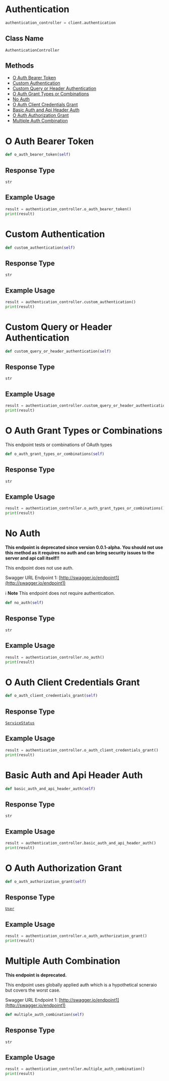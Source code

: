# Authentication

```python
authentication_controller = client.authentication
```

## Class Name

`AuthenticationController`

## Methods

* [O Auth Bearer Token](../../doc/controllers/authentication.md#o-auth-bearer-token)
* [Custom Authentication](../../doc/controllers/authentication.md#custom-authentication)
* [Custom Query or Header Authentication](../../doc/controllers/authentication.md#custom-query-or-header-authentication)
* [O Auth Grant Types or Combinations](../../doc/controllers/authentication.md#o-auth-grant-types-or-combinations)
* [No Auth](../../doc/controllers/authentication.md#no-auth)
* [O Auth Client Credentials Grant](../../doc/controllers/authentication.md#o-auth-client-credentials-grant)
* [Basic Auth and Api Header Auth](../../doc/controllers/authentication.md#basic-auth-and-api-header-auth)
* [O Auth Authorization Grant](../../doc/controllers/authentication.md#o-auth-authorization-grant)
* [Multiple Auth Combination](../../doc/controllers/authentication.md#multiple-auth-combination)


# O Auth Bearer Token

```python
def o_auth_bearer_token(self)
```

## Response Type

`str`

## Example Usage

```python
result = authentication_controller.o_auth_bearer_token()
print(result)
```


# Custom Authentication

```python
def custom_authentication(self)
```

## Response Type

`str`

## Example Usage

```python
result = authentication_controller.custom_authentication()
print(result)
```


# Custom Query or Header Authentication

```python
def custom_query_or_header_authentication(self)
```

## Response Type

`str`

## Example Usage

```python
result = authentication_controller.custom_query_or_header_authentication()
print(result)
```


# O Auth Grant Types or Combinations

This endpoint tests or combinations of OAuth types

```python
def o_auth_grant_types_or_combinations(self)
```

## Response Type

`str`

## Example Usage

```python
result = authentication_controller.o_auth_grant_types_or_combinations()
print(result)
```


# No Auth

**This endpoint is deprecated since version 0.0.1-alpha. You should not use this method as it requires no auth and can bring security issues to the server and api call itself!!**

This endpoint does not use auth.

Swagger URL Endpoint 1: [http://swagger.io/endpoint1](http://swagger.io/endpoint1)

:information_source: **Note** This endpoint does not require authentication.

```python
def no_auth(self)
```

## Response Type

`str`

## Example Usage

```python
result = authentication_controller.no_auth()
print(result)
```


# O Auth Client Credentials Grant

```python
def o_auth_client_credentials_grant(self)
```

## Response Type

[`ServiceStatus`](../../doc/models/service-status.md)

## Example Usage

```python
result = authentication_controller.o_auth_client_credentials_grant()
print(result)
```


# Basic Auth and Api Header Auth

```python
def basic_auth_and_api_header_auth(self)
```

## Response Type

`str`

## Example Usage

```python
result = authentication_controller.basic_auth_and_api_header_auth()
print(result)
```


# O Auth Authorization Grant

```python
def o_auth_authorization_grant(self)
```

## Response Type

[`User`](../../doc/models/user.md)

## Example Usage

```python
result = authentication_controller.o_auth_authorization_grant()
print(result)
```


# Multiple Auth Combination

**This endpoint is deprecated.**

This endpoint uses globally applied auth which is a hypothetical scneraio but covers the worst case.

Swagger URL Endpoint 1: [http://swagger.io/endpoint1](http://swagger.io/endpoint1)

```python
def multiple_auth_combination(self)
```

## Response Type

`str`

## Example Usage

```python
result = authentication_controller.multiple_auth_combination()
print(result)
```

